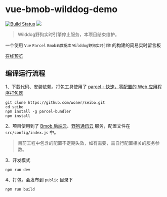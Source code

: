 # vue-bmob-wilddog-demo

[![Build Status](https://www.travis-ci.org/woaer/seibo.svg?branch=master)](https://www.travis-ci.org/woaer/seibo)
[![](https://img.shields.io/badge/license-MIT-FF0080.svg)](https://github.com/woaer/seibo/blob/master/LICENSE)

> Wilddog野狗实时引擎停止服务，本项目结束维护。

一个使用 `Vue` `Parcel` `Bmob云数据库` `Wilddog野狗实时引擎` 的构建的简易实时留言板

[在线预览](https://woaer.github.io/seibo/)

## 编译运行流程

1、下载代码、安装依赖。打包工具使用了 [parcel - 快速，零配置的 Web 应用程序打包器](http://www.css88.com/doc/parcel/)
```
git clone https://github.com/woaer/seibo.git
cd seibo
npm install -g parcel-bundler
npm install
```

2、项目使用到了 [Bmob 后端云](http://doc.bmob.cn/data/javascript/index.html#sdk)、[野狗通讯云](https://docs.wilddog.com/sync/Web/quickstart.html#2-安装-SDK) 服务，配置文件在 `src/config/index.js` 中。
> 目前工程中包含的配置不定期失效，如有需要，需自行配置相关的服务参数。

3、开发模式
```
npm run dev
```

4、打包。会发布到 `public` 目录下
```
npm run build
```
